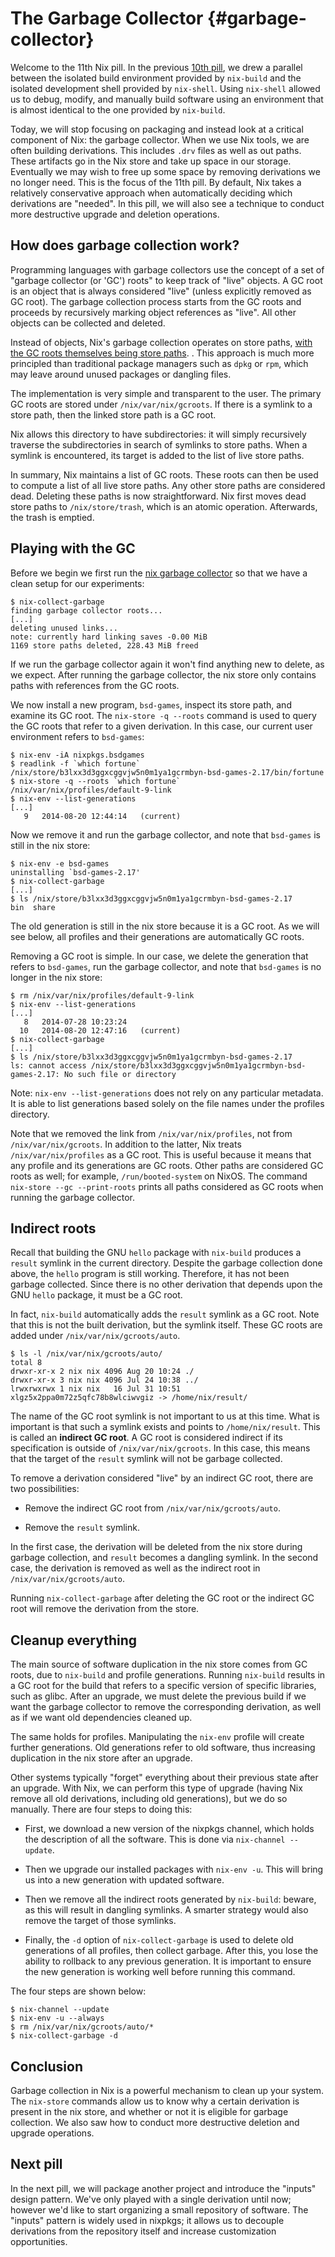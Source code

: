# The Garbage Collector {#garbage-collector}

Welcome to the 11th Nix pill. In the previous [10th
pill](10-developing-with-nix-shell.md), we drew a parallel between the
isolated build environment provided by `nix-build` and the isolated
development shell provided by `nix-shell`. Using `nix-shell` allowed us
to debug, modify, and manually build software using an environment that
is almost identical to the one provided by `nix-build`.

Today, we will stop focusing on packaging and instead look at a critical
component of Nix: the garbage collector. When we use Nix tools, we are
often building derivations. This includes `.drv` files as well as out
paths. These artifacts go in the Nix store and take up space in our
storage. Eventually we may wish to free up some space by removing
derivations we no longer need. This is the focus of the 11th pill. By
default, Nix takes a relatively conservative approach when automatically
deciding which derivations are "needed". In this pill, we will also
see a technique to conduct more destructive upgrade and deletion
operations.

## How does garbage collection work?

Programming languages with garbage collectors use the concept of a set
of "garbage collector (or 'GC') roots" to keep track of "live"
objects. A GC root is an object that is always considered "live"
(unless explicitly removed as GC root). The garbage collection process
starts from the GC roots and proceeds by recursively marking object
references as "live". All other objects can be collected and deleted.

Instead of objects, Nix's garbage collection operates on store paths,
[with the GC roots themselves being store
paths](https://nixos.org/manual/nix/stable/package-management/garbage-collector-roots.html).
. This approach is much more principled than traditional package
managers such as `dpkg` or `rpm`, which may leave around unused packages
or dangling files.

The implementation is very simple and transparent to the user. The
primary GC roots are stored under `/nix/var/nix/gcroots`. If there is a
symlink to a store path, then the linked store path is a GC root.

Nix allows this directory to have subdirectories: it will simply
recursively traverse the subdirectories in search of symlinks to store
paths. When a symlink is encountered, its target is added to the list of
live store paths.

In summary, Nix maintains a list of GC roots. These roots can then be
used to compute a list of all live store paths. Any other store paths
are considered dead. Deleting these paths is now straightforward. Nix
first moves dead store paths to `/nix/store/trash`, which is an atomic
operation. Afterwards, the trash is emptied.

## Playing with the GC

Before we begin we first run the [nix garbage
collector](https://nixos.org/manual/nix/stable/command-ref/nix-collect-garbage.html)
so that we have a clean setup for our experiments:

    $ nix-collect-garbage
    finding garbage collector roots...
    [...]
    deleting unused links...
    note: currently hard linking saves -0.00 MiB
    1169 store paths deleted, 228.43 MiB freed

If we run the garbage collector again it won't find anything new to
delete, as we expect. After running the garbage collector, the nix store
only contains paths with references from the GC roots.

We now install a new program, `bsd-games`, inspect its store path, and
examine its GC root. The `nix-store -q --roots` command is used to query
the GC roots that refer to a given derivation. In this case, our current
user environment refers to `bsd-games`:

    $ nix-env -iA nixpkgs.bsdgames
    $ readlink -f `which fortune`
    /nix/store/b3lxx3d3ggxcggvjw5n0m1ya1gcrmbyn-bsd-games-2.17/bin/fortune
    $ nix-store -q --roots `which fortune`
    /nix/var/nix/profiles/default-9-link
    $ nix-env --list-generations
    [...]
       9   2014-08-20 12:44:14   (current)

Now we remove it and run the garbage collector, and note that
`bsd-games` is still in the nix store:

    $ nix-env -e bsd-games
    uninstalling `bsd-games-2.17'
    $ nix-collect-garbage
    [...]
    $ ls /nix/store/b3lxx3d3ggxcggvjw5n0m1ya1gcrmbyn-bsd-games-2.17
    bin  share

The old generation is still in the nix store because it is a GC root. As
we will see below, all profiles and their generations are automatically
GC roots.

Removing a GC root is simple. In our case, we delete the generation that
refers to `bsd-games`, run the garbage collector, and note that
`bsd-games` is no longer in the nix store:

    $ rm /nix/var/nix/profiles/default-9-link
    $ nix-env --list-generations
    [...]
       8   2014-07-28 10:23:24
      10   2014-08-20 12:47:16   (current)
    $ nix-collect-garbage
    [...]
    $ ls /nix/store/b3lxx3d3ggxcggvjw5n0m1ya1gcrmbyn-bsd-games-2.17
    ls: cannot access /nix/store/b3lxx3d3ggxcggvjw5n0m1ya1gcrmbyn-bsd-games-2.17: No such file or directory

Note: `nix-env --list-generations` does not rely on any
particular metadata. It is able to list generations based solely on the
file names under the profiles directory.

Note that we removed the link from `/nix/var/nix/profiles`, not from
`/nix/var/nix/gcroots`. In addition to the latter, Nix treats
`/nix/var/nix/profiles` as a GC root. This is useful because it means
that any profile and its generations are GC roots. Other paths are
considered GC roots as well; for example, `/run/booted-system` on NixOS.
The command `nix-store --gc --print-roots` prints all paths considered
as GC roots when running the garbage collector.

## Indirect roots

Recall that building the GNU `hello` package with `nix-build` produces a
`result` symlink in the current directory. Despite the garbage
collection done above, the `hello` program is still working. Therefore,
it has not been garbage collected. Since there is no other derivation
that depends upon the GNU `hello` package, it must be a GC root.

In fact, `nix-build` automatically adds the `result` symlink as a GC
root. Note that this is not the built derivation, but the symlink
itself. These GC roots are added under `/nix/var/nix/gcroots/auto`.

    $ ls -l /nix/var/nix/gcroots/auto/
    total 8
    drwxr-xr-x 2 nix nix 4096 Aug 20 10:24 ./
    drwxr-xr-x 3 nix nix 4096 Jul 24 10:38 ../
    lrwxrwxrwx 1 nix nix   16 Jul 31 10:51 xlgz5x2ppa0m72z5qfc78b8wlciwvgiz -> /home/nix/result/

The name of the GC root symlink is not important to us at this time.
What is important is that such a symlink exists and points to
`/home/nix/result`. This is called an **indirect GC root**. A GC root is
considered indirect if its specification is outside of
`/nix/var/nix/gcroots`. In this case, this means that the target of the
`result` symlink will not be garbage collected.

To remove a derivation considered "live" by an indirect GC root, there
are two possibilities:

-   Remove the indirect GC root from `/nix/var/nix/gcroots/auto`.

-   Remove the `result` symlink.

In the first case, the derivation will be deleted from the nix store
during garbage collection, and `result` becomes a dangling symlink. In
the second case, the derivation is removed as well as the indirect root
in `/nix/var/nix/gcroots/auto`.

Running `nix-collect-garbage` after deleting the GC root or the indirect
GC root will remove the derivation from the store.

## Cleanup everything

The main source of software duplication in the nix store comes from GC
roots, due to `nix-build` and profile generations. Running `nix-build`
results in a GC root for the build that refers to a specific version of
specific libraries, such as glibc. After an upgrade, we must delete the
previous build if we want the garbage collector to remove the
corresponding derivation, as well as if we want old dependencies cleaned
up.

The same holds for profiles. Manipulating the `nix-env` profile will
create further generations. Old generations refer to old software, thus
increasing duplication in the nix store after an upgrade.

Other systems typically "forget" everything about their previous state
after an upgrade. With Nix, we can perform this type of upgrade (having
Nix remove all old derivations, including old generations), but we do so
manually. There are four steps to doing this:

-   First, we download a new version of the nixpkgs channel, which holds
    the description of all the software. This is done via
    `nix-channel --update`.

-   Then we upgrade our installed packages with `nix-env -u`. This will
    bring us into a new generation with updated software.

-   Then we remove all the indirect roots generated by `nix-build`:
    beware, as this will result in dangling symlinks. A smarter strategy
    would also remove the target of those symlinks.

-   Finally, the `-d` option of `nix-collect-garbage` is used to delete
    old generations of all profiles, then collect garbage. After this,
    you lose the ability to rollback to any previous generation. It is
    important to ensure the new generation is working well before
    running this command.

The four steps are shown below:

    $ nix-channel --update
    $ nix-env -u --always
    $ rm /nix/var/nix/gcroots/auto/*
    $ nix-collect-garbage -d

## Conclusion

Garbage collection in Nix is a powerful mechanism to clean up your
system. The `nix-store` commands allow us to know why a certain
derivation is present in the nix store, and whether or not it is
eligible for garbage collection. We also saw how to conduct more
destructive deletion and upgrade operations.

## Next pill

In the next pill, we will package another project and introduce the
"inputs" design pattern. We've only played with a single derivation
until now; however we'd like to start organizing a small repository of
software. The "inputs" pattern is widely used in nixpkgs; it allows us
to decouple derivations from the repository itself and increase
customization opportunities.
